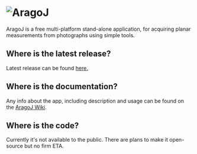 # ![AragoJ](https://github.com/franciscoaleixo/AragoJ/blob/master/wiki/title_main_r.png)

AragoJ is a free multi-platform stand-alone application, for acquiring planar measurements from photographs using simple tools.


## Where is the latest release?
Latest release can be found [here.](../../releases/latest)

## Where is the documentation?
Any info about the app, including description and usage can be found on the [AragoJ Wiki](../../wiki).

## Where is the code?
Currently it's not available to the public. There are plans to make it open-source but no firm ETA.



